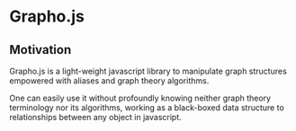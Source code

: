 # Grapho.js

## Motivation

Grapho.js is a light-weight javascript library to manipulate graph structures empowered with aliases and graph theory algorithms.

One can easily use it without profoundly knowing neither graph theory terminology nor its algorithms, working as a black-boxed data structure to relationships between any object in javascript.
